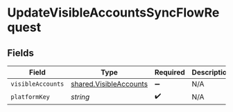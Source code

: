 # UpdateVisibleAccountsSyncFlowRequest


## Fields

| Field                                                            | Type                                                             | Required                                                         | Description                                                      |
| ---------------------------------------------------------------- | ---------------------------------------------------------------- | ---------------------------------------------------------------- | ---------------------------------------------------------------- |
| `visibleAccounts`                                                | [shared.VisibleAccounts](../../models/shared/visibleaccounts.md) | :heavy_minus_sign:                                               | N/A                                                              |
| `platformKey`                                                    | *string*                                                         | :heavy_check_mark:                                               | N/A                                                              |